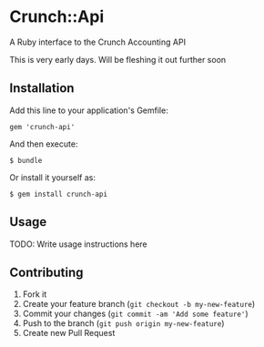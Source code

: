 # Crunch::Api

A Ruby interface to the Crunch Accounting API

This is very early days.  Will be fleshing it out further soon

## Installation

Add this line to your application's Gemfile:

    gem 'crunch-api'

And then execute:

    $ bundle

Or install it yourself as:

    $ gem install crunch-api

## Usage

TODO: Write usage instructions here

## Contributing

1. Fork it
2. Create your feature branch (`git checkout -b my-new-feature`)
3. Commit your changes (`git commit -am 'Add some feature'`)
4. Push to the branch (`git push origin my-new-feature`)
5. Create new Pull Request
